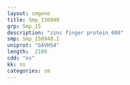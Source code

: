 ```yaml
---
layout: smgene
title: Smp_150940
grp: Smp_15
description: "zinc finger protein 608"
smp: Smp_150940.1
uniprot: "G4VHS4"
length:  2109
cdd: "ns"
kk: ns
categories: sm
---
```

